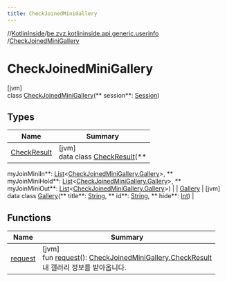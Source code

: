 ```yaml
---
title: CheckJoinedMiniGallery
---
```

//[KotlinInside](../../../index.html)/[be.zvz.kotlininside.api.generic.userinfo](../index.html)
/[CheckJoinedMiniGallery](index.html)

# CheckJoinedMiniGallery

[jvm]\
class [CheckJoinedMiniGallery](index.html)(**
session**: [Session](../../be.zvz.kotlininside.session/-session/index.html))

## Types

| Name | Summary |
|---|---|
| [CheckResult](-check-result/index.html) | [jvm]<br>data class [CheckResult](-check-result/index.html)(**
myJoinMiniIn**: [List](https://kotlinlang.org/api/latest/jvm/stdlib/kotlin.collections/-list/index.html)<[CheckJoinedMiniGallery.Gallery](-gallery/index.html)>, **
myJoinMiniHold**: [List](https://kotlinlang.org/api/latest/jvm/stdlib/kotlin.collections/-list/index.html)<[CheckJoinedMiniGallery.Gallery](-gallery/index.html)>, **
myJoinMiniOut**: [List](https://kotlinlang.org/api/latest/jvm/stdlib/kotlin.collections/-list/index.html)<[CheckJoinedMiniGallery.Gallery](-gallery/index.html)>) |
| [Gallery](-gallery/index.html) | [jvm]<br>data class [Gallery](-gallery/index.html)(**
title**: [String](https://kotlinlang.org/api/latest/jvm/stdlib/kotlin/-string/index.html), **
id**: [String](https://kotlinlang.org/api/latest/jvm/stdlib/kotlin/-string/index.html), **
hide**: [Int](https://kotlinlang.org/api/latest/jvm/stdlib/kotlin/-int/index.html)) |

## Functions

| Name | Summary |
|---|---|
| [request](request.html) | [jvm]<br>fun [request](request.html)(): [CheckJoinedMiniGallery.CheckResult](-check-result/index.html)<br>내 갤러리 정보를 받아옵니다. |

